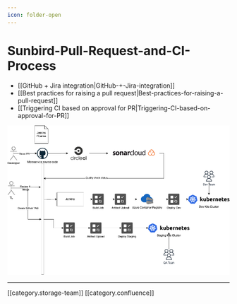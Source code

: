 ```yaml
---
icon: folder-open
---
```


# Sunbird-Pull-Request-and-CI-Process

* \[\[GitHub + Jira integration|GitHub-+-Jira-integration]]
* \[\[Best practices for raising a pull request|Best-practices-for-raising-a-pull-request]]
* \[\[Triggering CI based on approval for PR|Triggering-CI-based-on-approval-for-PR]]

![](<../../../../../../.gitbook/assets/Sunbird-CICD (1).png>)

***

\[\[category.storage-team]] \[\[category.confluence]]

